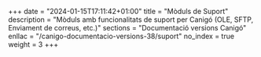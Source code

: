 +++
date        = "2024-01-15T17:11:42+01:00"
title       = "Mòduls de Suport"
description = "Mòduls amb funcionalitats de suport per Canigó (OLE, SFTP, Enviament de correus, etc.)"
sections    = "Documentació versions Canigó"
enllac		= "/canigo-documentacio-versions-38/suport"
no_index 	= true
weight 		= 3
+++
